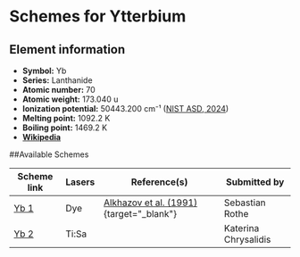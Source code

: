 # Schemes for Ytterbium

## Element information

- **Symbol:** Yb
- **Series:** Lanthanide
- **Atomic number:** 70
- **Atomic weight:** 173.040 u
- **Ionization potential:**  50443.200 cm⁻¹ ([NIST ASD, 2024](https://www.nist.gov/pml/atomic-spectra-database))
- **Melting point:** 1092.2 K
- **Boiling point:** 1469.2 K
- [**Wikipedia**](https://en.wikipedia.org/wiki/Ytterbium)

##Available Schemes

|       Scheme link       | Lasers |                                      Reference(s)                                       |     Submitted by     |
| ----------------------- | ------ | --------------------------------------------------------------------------------------- | -------------------- |
| [Yb 1](../yb/yb-001.md) | Dye    | [Alkhazov et al. (1991)](https://doi.org/10.1016/0168-9002(91)90348-T){target="_blank"} | Sebastian Rothe      |
| [Yb 2](../yb/yb-002.md) | Ti:Sa  |                                                                                         | Katerina Chrysalidis |
